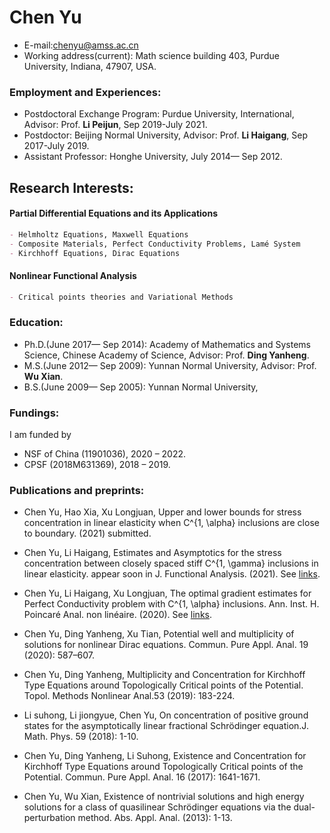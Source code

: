 # Chen Yu
- E-mail:chenyu@amss.ac.cn
- Working address(current): Math science building 403, Purdue University, Indiana, 47907, USA.  

### Employment and Experiences:
- Postdoctoral Exchange Program: Purdue University, International, Advisor: Prof. **Li Peijun**, Sep 2019-July 2021.
- Postdoctor: Beijing Normal University, Advisor: Prof. **Li Haigang**, Sep 2017-July 2019. 
- Assistant Professor: Honghe University, July 2014— Sep 2012.


## Research Interests:
#### Partial Differential Equations and its Applications
```markdown
- Helmholtz Equations, Maxwell Equations
- Composite Materials, Perfect Conductivity Problems, Lamé System
- Kirchhoff Equations, Dirac Equations
```
#### Nonlinear Functional Analysis
```markdown
- Critical points theories and Variational Methods
```


### Education:

- Ph.D.(June 2017— Sep 2014): Academy of Mathematics and Systems Science, Chinese Academy of Science, Advisor: Prof. **Ding Yanheng**.  
- M.S.(June 2012— Sep 2009): Yunnan Normal University, Advisor: Prof. **Wu Xian**.
- B.S.(June 2009— Sep 2005): Yunnan Normal University,



### Fundings:
I am funded by
- NSF of China (11901036), 2020 – 2022.
- CPSF (2018M631369), 2018 – 2019.



### Publications and preprints:

- Chen Yu, Hao Xia, Xu Longjuan, Upper and lower bounds for stress concentration in linear elasticity when C^{1, \alpha} inclusions are close to boundary. (2021) submitted.    

- Chen Yu, Li Haigang, Estimates and Asymptotics for the stress concentration between closely spaced stiff C^{1, \gamma} inclusions in linear elasticity. appear soon in J. Functional Analysis. (2021). See [links](https://arxiv.org/pdf/1912.06238.pdf).  

- Chen Yu, Li Haigang, Xu Longjuan, The optimal gradient estimates for Perfect Conductivity problem with C^{1, \alpha} inclusions. Ann. Inst. H. Poincaré Anal. non linéaire. (2020). See [links](https://doi.org/10.1016/j.anihpc.2020.09.009).   

- Chen Yu, Ding Yanheng, Xu Tian, Potential well and multiplicity of solutions for nonlinear Dirac equations. Commun. Pure Appl. Anal.  19 (2020): 587–607.    

- Chen Yu, Ding Yanheng, Multiplicity and Concentration for Kirchhoff Type Equations around Topologically Critical points of the Potential. Topol. Methods Nonlinear Anal.53 (2019): 183-224.   

- Li suhong, Li jiongyue, Chen Yu, On concentration of positive ground states for the asymptotically linear fractional Schrödinger equation.J. Math. Phys. 59 (2018): 1-10.   

- Chen Yu, Ding Yanheng, Li Suhong, Existence and Concentration for Kirchhoff Type Equations around Topologically Critical points of the Potential. Commun. Pure Appl. Anal. 16 (2017): 1641-1671.  

- Chen Yu, Wu Xian, Existence of nontrivial solutions and high energy solutions for a class of quasilinear Schrödinger equations via the dual-perturbation method. Abs. Appl. Anal. (2013): 1-13.  


